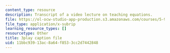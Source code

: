 ```yaml
---
content_type: resource
description: Transcript of a video lecture on teaching equations.
file: https://ol-ocw-studio-app-production.s3.amazonaws.com/courses/5-95j-teaching-college-level-science-and-engineering-spring-2009/11bbc93913ac8a64f8533cc2d7442848_gyboshu425k.srt
file_type: application/x-subrip
learning_resource_types: []
resourcetype: Other
title: 3play caption file
uid: 11bbc939-13ac-8a64-f853-3cc2d7442848
---
```

